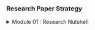 ### Research Paper Strategy
<details>
<summary>Module 01 : Research Nutshell</summary>

<details>
<summary>Class 01 : Basic of Research and Research Paper</summary>

**What is Research**

- Research is defined as the creation of new knowledge and/or the use of existing
knowledge in a new and creative way so as to generate new concepts, methodologies and understandings.
- This could include synthesis and analysis of previous research
to the extent that it leads to new and creative outcomes.

**Aim of Research**

- New Knowledge / Information
- Finding Application
- Verifying existing knowledge
- To improve the life style

**What is important feature ?**

- Quality Research
    
    > It is important to maintain quality than quantity. It should be good, verified research.
    > 

**Research Paper**

- A paper that outlines a research challenge, explains why it is important to solve, describes a new solution/answer, and provides some verifications.

**Research paper Example (`Journal Paper`)**

- [Moving Object Detection Using Ultrasonic Radar with Proper Distance, Direction, and Object Shape Analysis](https://www.semanticscholar.org/paper/Moving-Object-Detection-Using-Ultrasonic-Radar-with-Biswas-Abedin/85be687d28b02c914fa6b36dbb03966604a14487)
- Title
- Author names
- Researcher affiliation
- Keywords
- Abstract
- Introduction
- literature review
- Methodology
- Flowchart + Block diagram + Picture
- Result + Result analysis + Visual representation + Graphs
- Discussion
- Comparison with previous work
- Conclusions
- References

**Necessary Tips For Enhancing Skill**

- Finding relevant sources
- Language proficiency
- Organizing information
- Time management

</details>

<details>

<summary>Class 02 : Types of Research Paper and Research Paper Length</summary>

**Types of Research Paper**

- Analytical Research Paper (review paper)
    - A review paper refers to the study and survey of a recently published research paper on a specific topic or subject.
    
    > In analytical writing, an author gathers information from a number of credible and reliable sources and then combines the information to come up with an analysis in the form of an essay.
    >
- Argumentative (Persuasive) Research Paper Definition Paper (problem statement - idea)
    - When a researchers partake in an original study or investigation of a unique topic, the findings of that study are presented as a research paper.
    
    > The argumentative writing goes beyond demonstrating your ideas in a manner that support your thesis statement. An author takes one side of an argument and develops it.
    > 
- Compare and Contrast Paper
- Cause and Effect Paper
- Interpretative Paper
- Experimental Research Paper

**Length of Research Paper**

- Conference Paper `4-6` Pages.
- Journal Paper `12 or more than 20` Pages.

**Conference Paper Example**

- [Hybrid CNN-SVM Model for Brain Tumor Classification utilizing Different Datasets](https://ieeexplore.ieee.org/document/9641201)
- Title
- Author name
- Authors affiliation
- Abstract
- Keywords
- Introduction
- Methodology
- Dataset details
- Steps , flowchart , block diagram
- Research analysis
- Environment
- Mathematical expression
- Comparison
- Conclusions
- Acknowledgement
- References (`14-18`)

**Which Paper is Best**

- It is difficult to say which is best
- Both Research & Review paper are good.
- Focus on where the paper will be submitted.
- Must justify the value of a journal / conference before publishing there.

**Should I Submit My Paper to a Conference or a Journal**

- It depend on research topic
- If it required more analysis —> `Journal Paper`
- Less length analysis —> `Conference Paper`
- Must verify the quality before submission.

</details>

<details>
<summary>Class 03 : Why Research Paper Writing is Important </summary>

**Importance of Research Paper Writing**

- Research sharing, representation of research findings
- Develop critical evaluation ability
- Develop reasoning skills
- Enhance technical writing  proficiency
- Important for research based careers

**When should we need to start writing?**

- After finishing the overall experiment
- After organizing all resources
- After obtaining all the significant outcomes
- Must ensure that your experiment / analysis / process done perfectly

**Important Factors**

- Selection of research topic
- Regularity
- Patience
- Dedication

**Novelty in research**

- What’s new in your research
- What improvement is done
- What significant of that development

</details>

<details>
<summary>Quiz</summary>

**It’s not waste of time if**

- [ ]  One is unable to find out the limitation
- [x]  Both (i) & (iii) are correct
- [ ]  One is unable to find the research gap

**When should we need to start writing of research paper?**

- [ ]  When all experimental process is finished
- [ ]  When we already finish collecting resource
- [x]  When all experimental process is done and data is obtained

**One the important factor of research is:**

- [ ]  Help to build self confidence
- [x]  Quality of research paper
- [ ]  Quantity of research paper

**_______ proficiency is helpful for improved research paper writing.**

- [ ]  Writing
- [ ]  Describing problem statement
- [x]  Language

**Which paper provides new investigation?**

- [ ]  Survey research paper
- [x]  Research paper or Experimental research paper
- [ ]  Review research paper

</details>

</details>